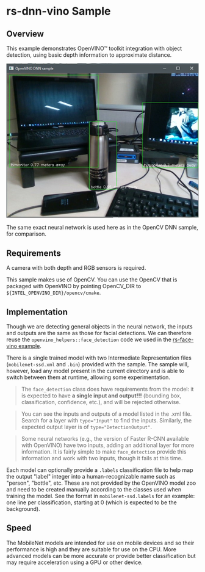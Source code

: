 # rs-dnn-vino Sample

## Overview
This example demonstrates OpenVINO™ toolkit integration with object detection, using
basic depth information to approximate distance.

<p align="center"><img src="rs-dnn-vino.jpg" alt="screenshot"/></p>

The same exact neural network is used here as in the OpenCV DNN sample, for
comparison.

## Requirements

A camera with both depth and RGB sensors is required.

This sample makes use of OpenCV. You can use the OpenCV that is packaged
with OpenVINO by pointing OpenCV_DIR to `${INTEL_OPENVINO_DIR}/opencv/cmake`.


## Implementation

Though we are detecting general objects in the neural network, the inputs and
outputs are the same as those for facial detections. We can therefore reuse the
`openvino_helpers::face_detection` code we used in the [rs-face-vino example](../face).

There is a single trained model with two Intermediate Representation files
(`mobilenet-ssd.xml` and `.bin`) provided with the sample. The sample
will, however, load any model present in the current directory and is able to
switch between them at runtime, allowing some experimentation.

> The `face_detection` class does have requirements from the model: it is
> expected to have **a single input and output!!!** (bounding box, classification,
> confidence, etc.), and will be rejected otherwise.

> You can see the inputs and outputs of a model listed in the .xml file. Search
> for a layer with `type="Input"` to find the inputs. Similarly, the expected
> output layer is of `type="DetectionOutput"`.

> Some neural networks (e.g., the version of Faster R-CNN available with
> OpenVINO) have two inputs, adding an additional layer for more information. It
> is fairly simple to make `face_detection` provide this information and work
> with two inputs, though it fails at this time.

Each model can optionally provide a `.labels` classification file to help map
the output "label" integer into a human-recognizable name such as "person",
"bottle", etc.
These are not provided by the OpenVINO model zoo and need to be created
manually according to the classes used when training the model.
See the format in `mobilenet-ssd.labels` for an example: one line per
classification, starting at 0 (which is expected to be the background).


## Speed

The MobileNet models are intended for use on mobile devices and so their
performance is high and they are suitable for use on the CPU. More advanced
models can be more accurate or provide better classification but may require
acceleration using a GPU or other device.
